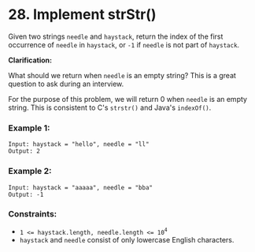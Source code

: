 # 28. Implement strStr()
Given two strings ```needle``` and ```haystack```, return the index of the first occurrence of ```needle``` in ```haystack```, or ```-1``` if ```needle``` is not part of ```haystack```.

**Clarification:**

What should we return when ```needle``` is an empty string? This is a great question to ask during an interview.

For the purpose of this problem, we will return 0 when ```needle``` is an empty string. This is consistent to C's ```strstr()``` and Java's ```indexOf()```.

### Example 1:
```
Input: haystack = "hello", needle = "ll"
Output: 2
```

### Example 2:
```
Input: haystack = "aaaaa", needle = "bba"
Output: -1
```

### Constraints:
 - ```1 <= haystack.length, needle.length <= 10```<sup>```4```</sup>
 - ```haystack``` and ```needle``` consist of only lowercase English characters.
